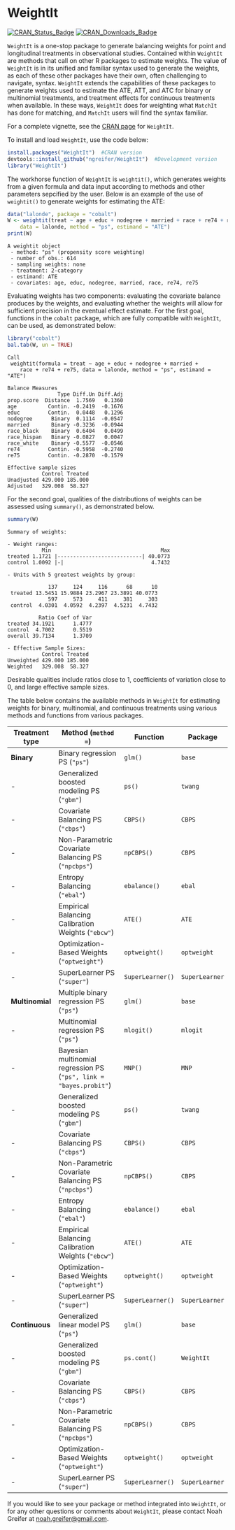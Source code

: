 
<!-- README.md is generated from README.Rmd. Please edit that file -->

# WeightIt

[![CRAN\_Status\_Badge](http://r-pkg.org/badges/version-last-release/WeightIt?color=0047ab)](https://cran.r-project.org/package=WeightIt)
[![CRAN\_Downloads\_Badge](http://cranlogs.r-pkg.org/badges/WeightIt?color=0047ab)](https://cran.r-project.org/package=WeightIt)

`WeightIt` is a one-stop package to generate balancing weights for point
and longitudinal treatments in observational studies. Contained within
`WeightIt` are methods that call on other R packages to estimate
weights. The value of `WeightIt` is in its unified and familiar syntax
used to generate the weights, as each of these other packages have their
own, often challenging to navigate, syntax. `WeightIt` extends the
capabilities of these packages to generate weights used to estimate the
ATE, ATT, and ATC for binary or multinomial treatments, and treatment
effects for continuous treatments when available. In these ways,
`WeightIt` does for weighting what `MatchIt` has done for matching, and
`MatchIt` users will find the syntax familiar.

For a complete vignette, see the [CRAN
page](https://cran.r-project.org/web/packages/WeightIt/) for `WeightIt`.

To install and load `WeightIt`, use the code below:

``` r
install.packages("WeightIt")  #CRAN version
devtools::install_github("ngreifer/WeightIt")  #Development version
library("WeightIt")
```

The workhorse function of `WeightIt` is `weightit()`, which generates
weights from a given formula and data input according to methods and
other parameters sepcified by the user. Below is an example of the use
of `weightit()` to generate weights for estimating the ATE:

``` r
data("lalonde", package = "cobalt")
W <- weightit(treat ~ age + educ + nodegree + married + race + re74 + re75, 
    data = lalonde, method = "ps", estimand = "ATE")
print(W)
```

    A weightit object
     - method: "ps" (propensity score weighting)
     - number of obs.: 614
     - sampling weights: none
     - treatment: 2-category
     - estimand: ATE
     - covariates: age, educ, nodegree, married, race, re74, re75

Evaluating weights has two components: evaluating the covariate balance
produces by the weights, and evaluating whether the weights will allow
for sufficient precision in the eventual effect estimate. For the first
goal, functions in the `cobalt` package, which are fully compatible with
`WeightIt`, can be used, as demonstrated below:

``` r
library("cobalt")
bal.tab(W, un = TRUE)
```

    Call
     weightit(formula = treat ~ age + educ + nodegree + married + 
        race + re74 + re75, data = lalonde, method = "ps", estimand = "ATE")
    
    Balance Measures
                    Type Diff.Un Diff.Adj
    prop.score  Distance  1.7569   0.1360
    age          Contin. -0.2419  -0.1676
    educ         Contin.  0.0448   0.1296
    nodegree      Binary  0.1114  -0.0547
    married       Binary -0.3236  -0.0944
    race_black    Binary  0.6404   0.0499
    race_hispan   Binary -0.0827   0.0047
    race_white    Binary -0.5577  -0.0546
    re74         Contin. -0.5958  -0.2740
    re75         Contin. -0.2870  -0.1579
    
    Effective sample sizes
               Control Treated
    Unadjusted 429.000 185.000
    Adjusted   329.008  58.327

For the second goal, qualities of the distributions of weights can be
assessed using `summary()`, as demonstrated below.

``` r
summary(W)
```

    Summary of weights:
    
    - Weight ranges:
               Min                                   Max
    treated 1.1721 |---------------------------| 40.0773
    control 1.0092 |-|                            4.7432
    
    - Units with 5 greatest weights by group:
                                                    
                 137     124     116      68      10
     treated 13.5451 15.9884 23.2967 23.3891 40.0773
                 597     573     411     381     303
     control  4.0301  4.0592  4.2397  4.5231  4.7432
    
              Ratio Coef of Var
    treated 34.1921      1.4777
    control  4.7002      0.5519
    overall 39.7134      1.3709
    
    - Effective Sample Sizes:
               Control Treated
    Unweighted 429.000 185.000
    Weighted   329.008  58.327

Desirable qualities include ratios close to 1, coefficients of variation
close to 0, and large effective sample sizes.

The table below contains the available methods in `WeightIt` for
estimating weights for binary, multinomial, and continuous treatments
using various methods and functions from various
packages.

| Treatment type  | Method (`method =`)                                                | Function         | Package        |
| --------------- | ------------------------------------------------------------------ | ---------------- | -------------- |
| **Binary**      | Binary regression PS (`"ps"`)                                      | `glm()`          | `base`         |
| \-              | Generalized boosted modeling PS (`"gbm"`)                          | `ps()`           | `twang`        |
| \-              | Covariate Balancing PS (`"cbps"`)                                  | `CBPS()`         | `CBPS`         |
| \-              | Non-Parametric Covariate Balancing PS (`"npcbps"`)                 | `npCBPS()`       | `CBPS`         |
| \-              | Entropy Balancing (`"ebal"`)                                       | `ebalance()`     | `ebal`         |
| \-              | Empirical Balancing Calibration Weights (`"ebcw"`)                 | `ATE()`          | `ATE`          |
| \-              | Optimization-Based Weights (`"optweight"`)                         | `optweight()`    | `optweight`    |
| \-              | SuperLearner PS (`"super"`)                                        | `SuperLearner()` | `SuperLearner` |
| **Multinomial** | Multiple binary regression PS (`"ps"`)                             | `glm()`          | `base`         |
| \-              | Multinomial regression PS (`"ps"`)                                 | `mlogit()`       | `mlogit`       |
| \-              | Bayesian multinomial regression PS (`"ps", link = "bayes.probit"`) | `MNP()`          | `MNP`          |
| \-              | Generalized boosted modeling PS (`"gbm"`)                          | `ps()`           | `twang`        |
| \-              | Covariate Balancing PS (`"cbps"`)                                  | `CBPS()`         | `CBPS`         |
| \-              | Non-Parametric Covariate Balancing PS (`"npcbps"`)                 | `npCBPS()`       | `CBPS`         |
| \-              | Entropy Balancing (`"ebal"`)                                       | `ebalance()`     | `ebal`         |
| \-              | Empirical Balancing Calibration Weights (`"ebcw"`)                 | `ATE()`          | `ATE`          |
| \-              | Optimization-Based Weights (`"optweight"`)                         | `optweight()`    | `optweight`    |
| \-              | SuperLearner PS (`"super"`)                                        | `SuperLearner()` | `SuperLearner` |
| **Continuous**  | Generalized linear model PS (`"ps"`)                               | `glm()`          | `base`         |
| \-              | Generalized boosted modeling PS (`"gbm"`)                          | `ps.cont()`      | `WeightIt`     |
| \-              | Covariate Balancing PS (`"cbps"`)                                  | `CBPS()`         | `CBPS`         |
| \-              | Non-Parametric Covariate Balancing PS (`"npcbps"`)                 | `npCBPS()`       | `CBPS`         |
| \-              | Optimization-Based Weights (`"optweight"`)                         | `optweight()`    | `optweight`    |
| \-              | SuperLearner PS (`"super"`)                                        | `SuperLearner()` | `SuperLearner` |

If you would like to see your package or method integrated into
`WeightIt`, or for any other questions or comments about `WeightIt`,
please contact Noah Greifer at <noah.greifer@gmail.com>.
